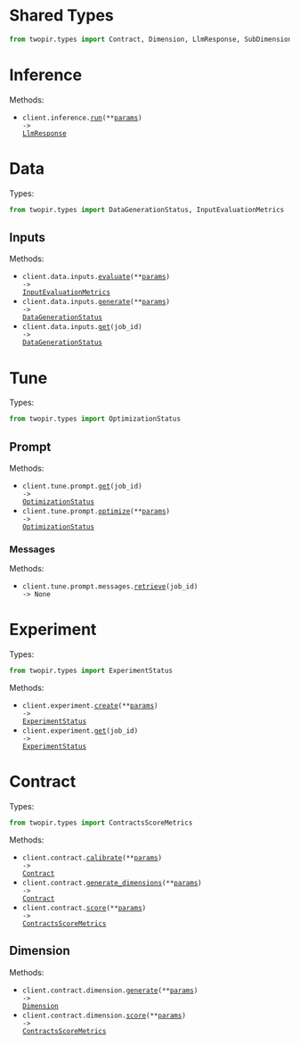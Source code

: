 # Shared Types

```python
from twopir.types import Contract, Dimension, LlmResponse, SubDimension
```

# Inference

Methods:

- <code title="post /inference/run">client.inference.<a href="./src/twopir/resources/inference.py">run</a>(\*\*<a href="src/twopir/types/inference_run_params.py">params</a>) -> <a href="./src/twopir/types/shared/llm_response.py">LlmResponse</a></code>

# Data

Types:

```python
from twopir.types import DataGenerationStatus, InputEvaluationMetrics
```

## Inputs

Methods:

- <code title="post /data/input/evaluate">client.data.inputs.<a href="./src/twopir/resources/data/inputs.py">evaluate</a>(\*\*<a href="src/twopir/types/data/input_evaluate_params.py">params</a>) -> <a href="./src/twopir/types/input_evaluation_metrics.py">InputEvaluationMetrics</a></code>
- <code title="post /data/input/generate">client.data.inputs.<a href="./src/twopir/resources/data/inputs.py">generate</a>(\*\*<a href="src/twopir/types/data/input_generate_params.py">params</a>) -> <a href="./src/twopir/types/data_generation_status.py">DataGenerationStatus</a></code>
- <code title="get /data/input/generate/{job_id}">client.data.inputs.<a href="./src/twopir/resources/data/inputs.py">get</a>(job_id) -> <a href="./src/twopir/types/data_generation_status.py">DataGenerationStatus</a></code>

# Tune

Types:

```python
from twopir.types import OptimizationStatus
```

## Prompt

Methods:

- <code title="get /tune/prompt/{job_id}">client.tune.prompt.<a href="./src/twopir/resources/tune/prompt/prompt.py">get</a>(job_id) -> <a href="./src/twopir/types/optimization_status.py">OptimizationStatus</a></code>
- <code title="post /tune/prompt">client.tune.prompt.<a href="./src/twopir/resources/tune/prompt/prompt.py">optimize</a>(\*\*<a href="src/twopir/types/tune/prompt_optimize_params.py">params</a>) -> <a href="./src/twopir/types/optimization_status.py">OptimizationStatus</a></code>

### Messages

Methods:

- <code title="get /tune/prompt/{job_id}/messages">client.tune.prompt.messages.<a href="./src/twopir/resources/tune/prompt/messages.py">retrieve</a>(job_id) -> None</code>

# Experiment

Types:

```python
from twopir.types import ExperimentStatus
```

Methods:

- <code title="post /experiments">client.experiment.<a href="./src/twopir/resources/experiment.py">create</a>(\*\*<a href="src/twopir/types/experiment_create_params.py">params</a>) -> <a href="./src/twopir/types/experiment_status.py">ExperimentStatus</a></code>
- <code title="get /experiments/{job_id}">client.experiment.<a href="./src/twopir/resources/experiment.py">get</a>(job_id) -> <a href="./src/twopir/types/experiment_status.py">ExperimentStatus</a></code>

# Contract

Types:

```python
from twopir.types import ContractsScoreMetrics
```

Methods:

- <code title="post /contracts/calibrate">client.contract.<a href="./src/twopir/resources/contract/contract.py">calibrate</a>(\*\*<a href="src/twopir/types/contract_calibrate_params.py">params</a>) -> <a href="./src/twopir/types/shared/contract.py">Contract</a></code>
- <code title="post /contracts/generate_dimensions">client.contract.<a href="./src/twopir/resources/contract/contract.py">generate_dimensions</a>(\*\*<a href="src/twopir/types/contract_generate_dimensions_params.py">params</a>) -> <a href="./src/twopir/types/shared/contract.py">Contract</a></code>
- <code title="post /contracts/score">client.contract.<a href="./src/twopir/resources/contract/contract.py">score</a>(\*\*<a href="src/twopir/types/contract_score_params.py">params</a>) -> <a href="./src/twopir/types/contracts_score_metrics.py">ContractsScoreMetrics</a></code>

## Dimension

Methods:

- <code title="post /contracts/dimensions/generate">client.contract.dimension.<a href="./src/twopir/resources/contract/dimension.py">generate</a>(\*\*<a href="src/twopir/types/contract/dimension_generate_params.py">params</a>) -> <a href="./src/twopir/types/shared/dimension.py">Dimension</a></code>
- <code title="post /contracts/dimensions/score">client.contract.dimension.<a href="./src/twopir/resources/contract/dimension.py">score</a>(\*\*<a href="src/twopir/types/contract/dimension_score_params.py">params</a>) -> <a href="./src/twopir/types/contracts_score_metrics.py">ContractsScoreMetrics</a></code>
